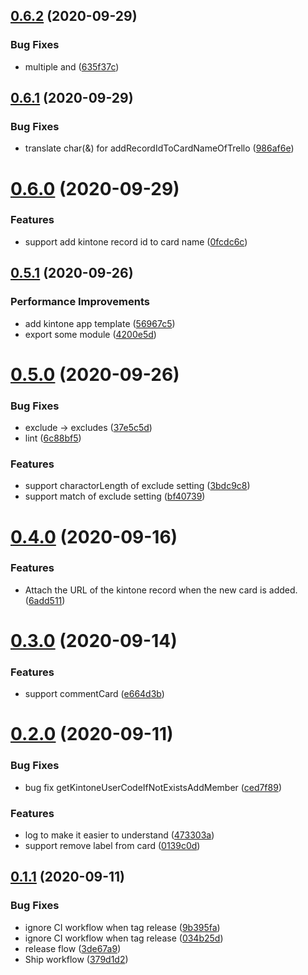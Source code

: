 ## [0.6.2](https://github.com/korosuke613/trekin/compare/v0.6.1...v0.6.2) (2020-09-29)


### Bug Fixes

* multiple and ([635f37c](https://github.com/korosuke613/trekin/commit/635f37c92f6da40e3985ddd8e5293fe4862c00b5))



## [0.6.1](https://github.com/korosuke613/trekin/compare/v0.6.0...v0.6.1) (2020-09-29)


### Bug Fixes

* translate char(&) for addRecordIdToCardNameOfTrello ([986af6e](https://github.com/korosuke613/trekin/commit/986af6edb27d7c59137295219e2cc23d2ce16ef4))



# [0.6.0](https://github.com/korosuke613/trekin/compare/v0.5.1...v0.6.0) (2020-09-29)


### Features

* support add kintone record id to card name ([0fcdc6c](https://github.com/korosuke613/trekin/commit/0fcdc6ca1c4ec94a80a255517a933fefe6c2cf84))



## [0.5.1](https://github.com/korosuke613/trekin/compare/v0.4.0...v0.5.1) (2020-09-26)


### Performance Improvements

* add kintone app template ([56967c5](https://github.com/korosuke613/trekin/commit/56967c59f7b8c6037d37513732e6cd4db78a424b))
* export some module ([4200e5d](https://github.com/korosuke613/trekin/commit/4200e5d1360bb44778c5df13e92e9541aa79e349))



# [0.5.0](https://github.com/korosuke613/trekin/compare/v0.4.0...v0.5.0) (2020-09-26)


### Bug Fixes

* exclude -> excludes ([37e5c5d](https://github.com/korosuke613/trekin/commit/37e5c5d28b269809649f5fd8beee22d6dc99b76a))
* lint ([6c88bf5](https://github.com/korosuke613/trekin/commit/6c88bf51912673f29fe2378284927dd9112eb93a))


### Features

* support charactorLength of exclude setting ([3bdc9c8](https://github.com/korosuke613/trekin/commit/3bdc9c8c9efdfe78e6c28470ea05a4ba50de2b42))
* support match of exclude setting ([bf40739](https://github.com/korosuke613/trekin/commit/bf40739d65de4e274a2a98bc9ef2716b0528aae3))



# [0.4.0](https://github.com/korosuke613/trekin/compare/v0.3.0...v0.4.0) (2020-09-16)


### Features

* Attach the URL of the kintone record when the new card is added. ([6add511](https://github.com/korosuke613/trekin/commit/6add511568c1e5e9a60fa99881a8d5448a87e8bb))



# [0.3.0](https://github.com/korosuke613/trekin/compare/v0.2.0...v0.3.0) (2020-09-14)


### Features

* support commentCard ([e664d3b](https://github.com/korosuke613/trekin/commit/e664d3be62b567a709fa83131ef43c36423b3bbe))



# [0.2.0](https://github.com/korosuke613/trekin/compare/v0.1.1...v0.2.0) (2020-09-11)


### Bug Fixes

* bug fix getKintoneUserCodeIfNotExistsAddMember ([ced7f89](https://github.com/korosuke613/trekin/commit/ced7f89af219d83c2290a983fa535807bfa135ef))


### Features

* log to make it easier to understand ([473303a](https://github.com/korosuke613/trekin/commit/473303a10b890c2398b8c4db4d5ca7263327b9e6))
* support remove label from card ([0139c0d](https://github.com/korosuke613/trekin/commit/0139c0d85dffd581964550968806d3666229cb03))



## [0.1.1](https://github.com/korosuke613/trekin/compare/v0.1.0...v0.1.1) (2020-09-11)


### Bug Fixes

* ignore CI workflow when tag release ([9b395fa](https://github.com/korosuke613/trekin/commit/9b395fa672fb3f402d64de78a50220a590faecc1))
* ignore CI workflow when tag release ([034b25d](https://github.com/korosuke613/trekin/commit/034b25dafa8ef6d2d8d5322ba5d9434c73e97d94))
* release flow ([3de67a9](https://github.com/korosuke613/trekin/commit/3de67a949ad2075b069aad843adddd693346a22b))
* Ship workflow ([379d1d2](https://github.com/korosuke613/trekin/commit/379d1d2778d00af3b5501e42f76cef895c262b1d))



